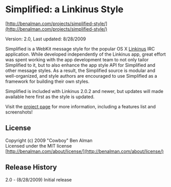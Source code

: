 # Simplified: a Linkinus Style #
[http://benalman.com/projects/simplified-style/](http://benalman.com/projects/simplified-style/)

Version: 2.0, Last updated: 8/28/2009

Simplified is a WebKit message style for the popular OS X [Linkinus](http://conceitedsoftware.com/products/linkinus) IRC application. While developed independently of the Linkinus app, great effort was spent working with the app development team to not only tailor Simplified to it, but to also enhance the app style API for Simplified and other message styles. As a result, the Simplified source is modular and well-organized, and style authors are encouraged to use Simplified as a framework for building their own styles.

Simplified is included with Linkinus 2.0.2 and newer, but updates will made available here first as the style is updated.

Visit the [project page](http://benalman.com/projects/simplified-style/) for more information, including a features list and screenshots!


## License ##
Copyright (c) 2009 "Cowboy" Ben Alman  
Licensed under the MIT license  
[http://benalman.com/about/license/](http://benalman.com/about/license/)


## Release History ##

2.0 - (8/28/2009) Initial release
